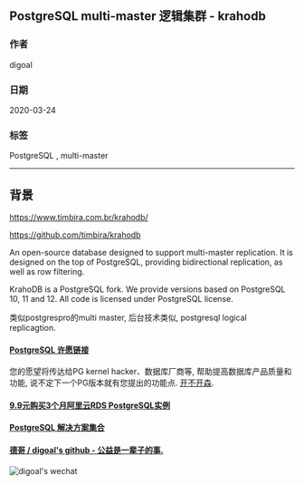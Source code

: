 ## PostgreSQL multi-master 逻辑集群 - krahodb  
                                                                                  
### 作者                                                                                                                                                  
digoal                                                                                                                                                                                           
                                                                                                    
### 日期                                                                                                                                                                                           
2020-03-24                                                                                                                                                                                       
                                                                                                                                                                                           
### 标签                                                                                                                                                                                           
PostgreSQL , multi-master                
                                                                                               
----                                                                                         
                                                                                                    
## 背景      
https://www.timbira.com.br/krahodb/  
  
https://github.com/timbira/krahodb  
  
An open-source database designed to support multi-master replication. It is designed on the top of PostgreSQL, providing bidirectional replication, as well as row filtering.  
  
KrahoDB is a PostgreSQL fork. We provide versions based on PostgreSQL 10, 11 and 12. All code is licensed under PostgreSQL license.  
  
类似postgrespro的multi master, 后台技术类似, postgresql logical replicagtion.  
  
    
  
  
  
  
  
  
  
  
  
  
  
  
  
  
  
  
  
  
  
  
  
  
  
  
  
  
  
  
  
  
  
  
  
  
  
  
  
  
  
  
  
  
  
#### [PostgreSQL 许愿链接](https://github.com/digoal/blog/issues/76 "269ac3d1c492e938c0191101c7238216")
您的愿望将传达给PG kernel hacker、数据库厂商等, 帮助提高数据库产品质量和功能, 说不定下一个PG版本就有您提出的功能点. [开不开森](https://github.com/digoal/blog/issues/76 "269ac3d1c492e938c0191101c7238216").  
  
  
#### [9.9元购买3个月阿里云RDS PostgreSQL实例](https://www.aliyun.com/database/postgresqlactivity "57258f76c37864c6e6d23383d05714ea")
  
  
#### [PostgreSQL 解决方案集合](https://yq.aliyun.com/topic/118 "40cff096e9ed7122c512b35d8561d9c8")
  
  
#### [德哥 / digoal's github - 公益是一辈子的事.](https://github.com/digoal/blog/blob/master/README.md "22709685feb7cab07d30f30387f0a9ae")
  
  
![digoal's wechat](../pic/digoal_weixin.jpg "f7ad92eeba24523fd47a6e1a0e691b59")
  
